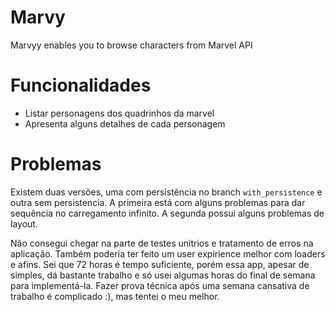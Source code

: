 # Marvy
Marvyy enables you to browse characters from Marvel API


# Funcionalidades

- Listar personagens dos quadrinhos da marvel
- Apresenta alguns detalhes de cada personagem 

# Problemas

Existem duas versões, uma com persistência no branch `with_persistence` e outra sem persistencia. A primeira está com alguns problemas para dar sequência no carregamento infinito. A segunda possui alguns problemas de layout.

Não consegui chegar na parte de testes unitrios e tratamento de erros na aplicação. Também poderia ter feito um user expirience melhor com loaders e afins. Sei que 72 horas é tempo suficiente, porém essa app, apesar de simples, dá bastante trabalho e só usei algumas horas do final de semana para implementá-la. Fazer prova técnica após uma semana cansativa de trabalho é complicado :), mas tentei o meu melhor.
